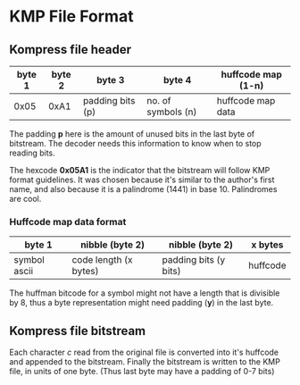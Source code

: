 KMP File Format
===============

Kompress file header
--------------------

| byte 1 | byte 2 | byte 3           | byte 4             | huffcode map (1-n) | 
| ------ | ------ | ---------------- | ------------------ | ------------------ | 
| 0x05   | 0xA1   | padding bits (p) | no. of symbols (n) | huffcode map data  | 

The padding **p** here is the amount of unused bits in the last byte of bitstream.
The decoder needs this information to know when to stop reading bits.

The hexcode **0x05A1** is the indicator that the bitstream will follow
KMP format guidelines. It was chosen because it's similar to the author's
first name, and also because it is a palindrome (1441) in base 10.
Palindromes are cool.

### Huffcode map data format

| byte 1       | nibble (byte 2)       | nibble (byte 2)       | x bytes  |
| ------------ | --------------------- | --------------------- | -------- |
| symbol ascii | code length (x bytes) | padding bits (y bits) | huffcode |

The huffman bitcode for a symbol might not have a length that is divisible by 8,
thus a byte representation might need padding (**y**) in the last byte.

Kompress file bitstream
-----------------------

Each character *c* read from the original file is converted into it's huffcode and
appended to the bitstream. Finally the bitstream is written to the KMP file, in units
of one byte. (Thus last byte may have a padding of 0-7 bits)

